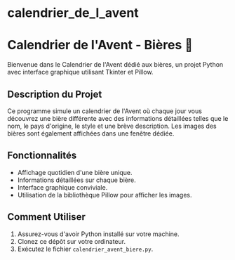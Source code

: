 # calendrier_de_l_avent

# Calendrier de l'Avent - Bières 🍻

Bienvenue dans le Calendrier de l'Avent dédié aux bières, un projet Python avec interface graphique utilisant Tkinter et Pillow.

## Description du Projet

Ce programme simule un calendrier de l'Avent où chaque jour vous découvrez une bière différente avec des informations détaillées telles que le nom, le pays d'origine, le style et une brève description. Les images des bières sont également affichées dans une fenêtre dédiée.

## Fonctionnalités

- Affichage quotidien d'une bière unique.
- Informations détaillées sur chaque bière.
- Interface graphique conviviale.
- Utilisation de la bibliothèque Pillow pour afficher les images.

## Comment Utiliser

1. Assurez-vous d'avoir Python installé sur votre machine.
2. Clonez ce dépôt sur votre ordinateur.
3. Exécutez le fichier `calendrier_avent_biere.py`.
